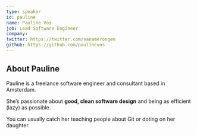 ```yaml
---
type: speaker
id: pauline
name: Pauline Vos
job: Lead Software Engineer
company:
twitter: https://twitter.com/vanamerongen
github: https://github.com/paulinevos
---
```


## About Pauline

Pauline is a freelance software engineer and consultant based in Amsterdam.

She’s passionate about **good, clean software design** and being as efficient (lazy) as possible.

You can usually catch her teaching people about Git or doting on her daughter.

